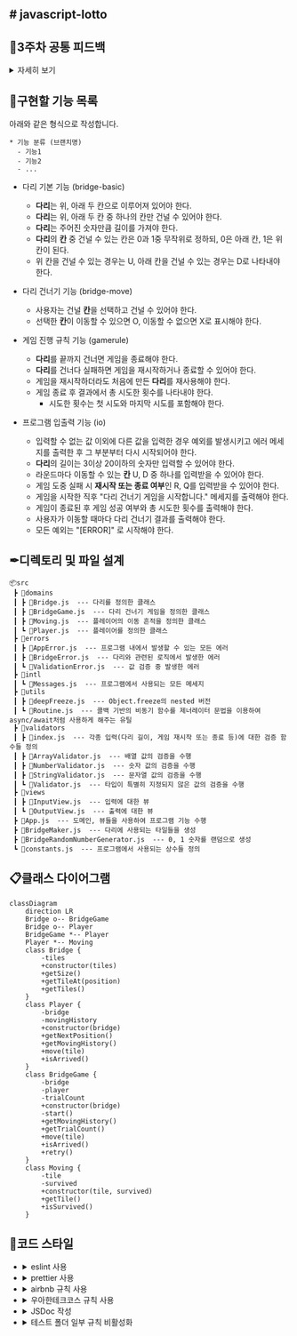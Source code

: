## # javascript-lotto

## 📢3주차 공통 피드백

<details>
<summary>자세히 보기</summary>

### 함수(메서드) 라인에 대한 기준
프로그래밍 요구사항을 보면 함수 15라인으로 제안하는 요구사항이 있다. 이때 공백 라인도 한 라인에 해당한다. 15라인이 넘어간다면 함수 분리를 위한 고민을 한다.

### 발생할 수 있는 예외 상황에 대해 고민한다
정상적인 경우를 구현하는 것보다 예외 상황을 모두 고려해 프로그래밍하는 것이 더 어렵다. 예외 상황을 고려해 프로그래밍하는 습관을 들인다. 예를 들어 로또 미션의 경우 아래와 같은 예외 상황을 고민해 보고 해당 예외에 대해 처리를 할 수 있어야 한다.

* 로또 구입 금액에 1000 이하의 숫자를 입력
* 당첨 번호에 중복된 숫자를 입력
* 당첨번호에 1~45 범위를 벗어나는 숫자를 입력
* 당첨 번호와 중복된 보너스 번호를 입력

### 비즈니스 로직과 UI 로직을 분리한다
비즈니스 로직과 UI 로직을 한 클래스가 담당하지 않도록 한다. 단일 책임의 원칙에도 위배된다.

```js
class Lotto {
   #numbers
 
   // 로또 숫자가 포함되어 있는지 확인하는 비즈니스 로직
   contains(numbers) {
       ...
   }
 
   // UI 로직
   print() {
       ...
   }      
 
}
```

### 객체의 상태 접근을 제한한다
필드는 private class 필드로 구현한다. 객체의 상태를 외부에서 직접 접근하는 방식을 최소화 하는 이유에 대해서는 스스로 찾아본다.

```js
class WinningLotto {
   #lotto
   #bonusNumber
 
   constructor(lotto, bonusNumber) {
       this.#lotto = lotto
       this.#bonusNumber = bonusNumber
   }
}
```

### 객체는 객체스럽게 사용한다
Lotto 클래스는 numbers를 상태 값으로 가진다. 그런데 이 객체는 로직에 대한 구현은 하나도 없고, numbers에 대한 getter 메서드만을 가진다.

```js
class Lotto {
   #numbers
 
   constructor(numbers) {
       this.#numbers = numbers
   }
 
   getNumbers() {
       return this.#numbers
   }
}
 
class LottoGame {
   play() {
       const lotto = new Lotto(...)
 
       // 숫자가 포함되어 있는지 확인한다.
       lotto.getNumbers().contains(number)
 
       // 당첨 번호와 몇 개가 일치하는지 확인한다.
       lotto.getNumbers().stream()...
   }
}
```

Lotto에서 데이터를 꺼내지(get) 말고 메시지를 던지도록 구조를 바꿔 데이터를 가지는 객체가 일하도록 한다.

```js
class Lotto {
   #numbers
 
   constructor(numbers) {
       this.#numbers = numbers
   }
 
   contains(number) {
       // 숫자가 포함되어 있는지 확인한다.
       return ...
   }
 
   matchCount(other) {
       // 당첨 번호와 몇 개가 일치하는지 확인한다.
       return ...
   }
}
 
class LottoGame {
   play() {
       const lotto = new Lotto(...)
 
       lotto.contains(number)
       lotto.matchCount(...)
   }
}
```

(참고. [getter를 사용하는 대신 객체에 메시지를 보내자](https://tecoble.techcourse.co.kr/post/2020-04-28-ask-instead-of-getter/))

### 필드의 수를 줄이기 위해 노력한다
필드의 수가 많은 것은 객체의 복잡도를 높이고, 버그 발생 가능성을 높일 수 있다. 필드에 중복이 있거나, 불필요한 필드가 없는지 확인해 필드의 수를 최소화한다.
예를 들어 총 상금 및 수익률을 구하는 다음 객체를 보자.

```js
class LottoResult {
   #result = new Map()
   #profitRate
   #totalPrize
}
```

위 객체의 profitRate와 totalPrize는 등수 별 당첨 내역(result)만 있어도 모두 구할 수 있는 값이다. 따라서 위 객체는 다음과 같이 하나의 필드만으로 구현할 수 있다.

```js
class LottoResult {
   #result = new Map()
 
   calculateProfitRate() { ... }
 
   calculateTotalPrize() { ... }
}
```

### 성공하는 케이스 뿐만 아니라 예외에 대한 케이스도 테스트한다
테스트를 작성하면 성공하는 케이스에 대해서만 고민하는 경우가 있다. 하지만 예외에 대한 부분 또한 처리해야 한다. 특히 프로그램에서 결함이 자주 발생하는 부분 중 하나는 경계값이므로 이 부분을 꼼꼼하게 확인해야 한다.

```js
test("보너스 번호가 당첨 번호와 중복되는 경우에 대한 예외 처리", () => {
   mockQuestions( ["1000", "1,2,3,4,5,6", "6"]);
   expect(() => {
       const app = new App();
       app.play();
   }).toThrow("[ERROR]");
});
```

### 테스트 코드도 코드다
테스트 코드도 코드이므로 리팩터링을 통해 개선해나가야 한다. 특히 반복적으로 하는 부분을 중복되지 않게 만들어야 한다. 예를 들어 단순히 파라미터의 값만 바뀌는 경우라면 아래와 같이 테스트할 수 있다.

```js
test.each([["999"], ["0"], ["-123"]])("천원 미만의 금액에 대한 예외 처리", (input) => {
   expect((input) => {
     const app = new App(input);
     app.play();
   }).toThrow();
 }
);
```

### 테스트를 위한 코드는 구현 코드에서 분리되어야 한다
테스트를 위한 편의 메서드를 구현 코드에 구현하지 마라. 아래의 예시처럼 테스트를 통과하기 위해 구현 코드를 변경하거나 테스트에서만 사용되는 로직을 만들지 않는다.

* 테스트를 위해  # prefix를 바꾸는 경우
* 테스트 코드에서만 사용되는 메서드

### 단위 테스트하기 어려운 코드를 단위 테스트하기
아래 코드는 Random 때문에 Lotto에 대한 단위 테스트를 하기 힘들다. 단위 테스트가 가능하도록 리팩터링한다면 어떻게 하는 것이 좋을까?

```js
const MissionUtils = require("@woowacourse/mission-utils");
 
class Lotto {
   #numbers
 
   constructor() {
       this.#numbers = Randoms.pickUniqueNumbersInRange(1, 45, 6)
   }
}
---
class LottoMachine {
   execute() {
       const lotto = new Lotto()
   }
}
```

올바른 로또 번호가 생성되는 것을 테스트하기 어렵다. 테스트하기 어려운 것을 클래스 내부가 아닌 외부로 분리하는 시도를 해 본다.

```js
const MissionUtils = require("@woowacourse/mission-utils");
 
class Lotto {
   #numbers
 
   constructor(numbers) {
       this.#numbers = numbers
   }
}
 
class LottoMachine {
   execute() {
       const numbers = Randoms.pickUniqueNumbersInRange(1, 45, 6)
       const lotto = new Lotto(numbers)
   }
}
```

위 코드는 A 상황을 B로 바꾼 것이다. 




A.
```
Application(테스트하기 어려움)
     ⬇️
LottoMachine(테스트하기 어려움)
     ⬇️
Lotto(테스트하기 어려움) ➡️ Randoms(테스트하기 어려움)
```

B.
```
Application(테스트하기 어려움) 
     ⬇️
LottoMachine(테스트하기 어려움) ➡️ Randoms(테스트하기 어려움) 
     ⬇️
Lotto(테스트하기 쉬움)
```

(참고. [메서드 시그니처를 수정하여 테스트하기 좋은 메서드로 만들기](https://tecoble.techcourse.co.kr/post/2020-05-07-appropriate_method_for_test_by_parameter/))

이처럼 단위 테스트를 할 때 테스트하기 어려운 부분은 분리하고 테스트 가능한 부분을 단위 테스트한다. 테스트하기 어려운 부분은 단위 테스트하지 않아도 된다. 남은 LottoMachine은 어떻게 테스트하기 쉽게 바꿀 수 있을지 고민해 본다.

</details>


## 📃구현할 기능 목록

아래와 같은 형식으로 작성합니다.
```
* 기능 분류 (브랜치명)
  - 기능1
  - 기능2
  - ...
```

* 다리 기본 기능 (bridge-basic)
  - **다리**는 위, 아래 두 칸으로 이루어져 있어야 한다.
  - **다리**는 위, 아래 두 칸 중 하나의 칸만 건널 수 있어야 한다.
  - **다리**는 주어진 숫자만큼 길이를 가져야 한다.
  - **다리**의 **칸** 중 건널 수 있는 칸은 0과 1중 무작위로 정하되, 0은 아래 칸, 1은 위 칸이 된다.
  - 위 칸을 건널 수 있는 경우는 U, 아래 칸을 건널 수 있는 경우는 D로 나타내야 한다.

* 다리 건너기 기능 (bridge-move)
  - 사용자는 건널 **칸**을 선택하고 건널 수 있어야 한다.
  - 선택한 **칸**이 이동할 수 있으면 O, 이동할 수 없으면 X로 표시해야 한다.

* 게임 진행 규칙 기능 (gamerule)
  - **다리**를 끝까지 건너면 게임을 종료해야 한다.
  - **다리**를 건너다 실패하면 게임을 재시작하거나 종료할 수 있어야 한다.
  - 게임을 재시작하더라도 처음에 만든 **다리**를 재사용해야 한다.
  - 게임 종료 후 결과에서 총 시도한 횟수를 나타내야 한다.
    - 시도한 횟수는 첫 시도와 마지막 시도를 포함해야 한다.

* 프로그램 입출력 기능 (io)
  - 입력할 수 없는 값 이외에 다른 값을 입력한 경우 예외를 발생시키고 에러 메세지를 출력한 후 그 부분부터 다시 시작되어야 한다.
  - **다리**의 길이는 3이상 20이하의 숫자만 입력할 수 있어야 한다.
  - 라운드마다 이동할 수 있는 **칸** U, D 중 하나를 입력받을 수 있어야 한다.
  - 게임 도중 실패 시 **재시작 또는 종료 여부**인 R, Q를 입력받을 수 있어야 한다.
  - 게임을 시작한 직후 "다리 건너기 게임을 시작합니다." 메세지를 출력해야 한다.
  - 게임이 종료된 후 게임 성공 여부와 총 시도한 횟수를 출력해야 한다.
  - 사용자가 이동할 때마다 다리 건너기 결과를 출력해야 한다.
  - 모든 예외는 "[ERROR]" 로 시작해야 한다.

## ✒디렉토리 및 파일 설계

```
📦src
 ┣ 📂domains
 ┃ ┣ 📜Bridge.js  --- 다리를 정의한 클래스
 ┃ ┣ 📜BridgeGame.js  --- 다리 건너기 게임을 정의한 클래스
 ┃ ┣ 📜Moving.js  --- 플레이어의 이동 흔적을 정의한 클래스
 ┃ ┗ 📜Player.js  --- 플레이어를 정의한 클래스
 ┣ 📂errors
 ┃ ┣ 📜AppError.js  --- 프로그램 내에서 발생할 수 있는 모든 에러
 ┃ ┣ 📜BridgeError.js  --- 다리와 관련된 로직에서 발생한 에러
 ┃ ┗ 📜ValidationError.js  --- 값 검증 중 발생한 에러
 ┣ 📂intl
 ┃ ┗ 📜Messages.js  --- 프로그램에서 사용되는 모든 메세지
 ┣ 📂utils
 ┃ ┣ 📜deepFreeze.js  --- Object.freeze의 nested 버전
 ┃ ┗ 📜Routine.js  --- 콜백 기반의 비동기 함수를 제너레이터 문법을 이용하여 async/await처럼 사용하게 해주는 유틸
 ┣ 📂validators
 ┃ ┣ 📜index.js  --- 각종 입력(다리 길이, 게임 재시작 또는 종료 등)에 대한 검증 함수들 정의
 ┃ ┣ 📜ArrayValidator.js  --- 배열 값의 검증을 수행
 ┃ ┣ 📜NumberValidator.js  --- 숫자 값의 검증을 수행
 ┃ ┣ 📜StringValidator.js  --- 문자열 값의 검증을 수행
 ┃ ┗ 📜Validator.js  --- 타입이 특별히 지정되지 않은 값의 검증을 수행
 ┣ 📂views
 ┃ ┣ 📜InputView.js  --- 입력에 대한 뷰
 ┃ ┗ 📜OutputView.js  --- 출력에 대한 뷰
 ┣ 📜App.js  --- 도메인, 뷰들을 사용하여 프로그램 기능 수행
 ┣ 📜BridgeMaker.js  --- 다리에 사용되는 타일들을 생성
 ┣ 📜BridgeRandomNumberGenerator.js  --- 0, 1 숫자를 랜덤으로 생성
 ┗ 📜constants.js  --- 프로그램에서 사용되는 상수들 정의
```

## 📋클래스 다이어그램

```mermaid
classDiagram
    direction LR
    Bridge o-- BridgeGame
    Bridge o-- Player
    BridgeGame *-- Player
    Player *-- Moving
    class Bridge {
        -tiles
        +constructor(tiles)
        +getSize()
        +getTileAt(position)
        +getTiles()
    }
    class Player {
        -bridge
        -movingHistory
        +constructor(bridge)
        +getNextPosition()
        +getMovingHistory()
        +move(tile)
        +isArrived()
    }
    class BridgeGame {
        -bridge
        -player
        -trialCount
        +constructor(bridge)
        -start()
        +getMovingHistory()
        +getTrialCount()
        +move(tile)
        +isArrived()
        +retry()
    }
    class Moving {
        -tile
        -survived
        +constructor(tile, survived)
        +getTile()
        +isSurvived()
    }
```

## 🎨코드 스타일

- <details>
    <summary>eslint 사용</summary>

    `npm install --save-dev eslint` 로 설치하고 .eslintrc.js 파일을 생성하여 코드 스타일을 정의한다.
  </details>

- <details>
    <summary>prettier 사용</summary>

    `npm install --save-dev prettier` 로 설치한다.

    .prettierrc 파일을 생성한 후 prettier 규칙을 추가한다.
  </details>

- <details>
    <summary>airbnb 규칙 사용</summary>

    `npx install-peerdeps --dev eslint-config-airbnb` 명령으로 설치한다.

    .eslintrc.js의 `extends: [...]` 에 `'airbnb'` 를 추가한다.
  </details>

- <details>
    <summary>우아한테크코스 규칙 사용</summary>

    * 프로그램 종료 시 process.exit()를 호출하지 않는다.
    ```js
    rules: {
      'no-process-exit': 'error',
    }
    ```

    * indent(인덴트, 들여쓰기) depth를 3이 넘지 않도록 구현한다. 2까지만 허용한다.
    ```js
    rules: {
      'max-depth': ['error', 2],
    }
    ```

    * 함수(또는 메서드)의 길이가 15라인을 넘어가지 않도록 구현한다.
    ```js
    rules: {
      'max-lines-per-function': ['error', 15],
    }
    ```

    * 메서드의 파라미터 개수는 최대 3개까지만 허용한다.
    ```js
    rules: {
      'max-params': ['error', 3],
    }
    ```
  </details>

- <details>
    <summary>JSDoc 작성</summary>

    클래스, 함수, 변수의 문서화 및 타입을 명확히 하기 위해 JSDoc을 작성한다.

    ```js
    /**
     * 공백을 횟수만큼 늘려주는 함수
     *
     * @param {number} count
     * @returns {string}
     */
    function blank(count) {
      return Array(count).fill(' ').join('');
    }
    ```

    JSDoc의 eslint 지원을 위해 `npm install --save-dev eslint-plugin-jsdoc` 명령으로 플러그인을 설치한다.

    설치 후, .eslintrc.js의 `extends: [...]` 에 `'plugin:jsdoc/recommended'` 를 추가한다.
  </details>

- <details>
    <summary>테스트 폴더 일부 규칙 비활성화</summary>

    테스트 폴더에서는 일부 규칙들을 비활성화하도록 한다.

    ```js
    overrides: [
      {
        files: ['__tests__/**/*.js'],
        rules: {
          'max-lines-per-function': 'off',
          'no-new': 'off',
        },
      },
    ],
    ```
  </details>
